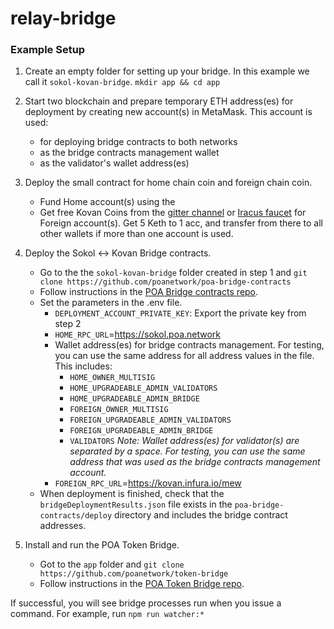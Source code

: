 # relay-bridge

### Example Setup

1. Create an empty folder for setting up your bridge. In this example we call it `sokol-kovan-bridge`.
`mkdir app && cd app`  

2. Start two blockchain and prepare temporary ETH address(es) for deployment by creating new account(s) in MetaMask. This account is used:
    * for deploying bridge contracts to both networks
    * as the bridge contracts management wallet
    * as the validator's wallet address(es)

3. Deploy the small contract for home chain coin and foreign chain coin. 
    * Fund Home account(s) using the  
    * Get free Kovan Coins from the [gitter channel](https://gitter.im/kovan-testnet/faucet) or [Iracus faucet](https://github.com/kovan-testnet/faucet) for Foreign account(s). Get 5 Keth to 1 acc, and transfer from there to all other wallets if more than one account is used.

4. Deploy the Sokol <-> Kovan Bridge contracts.
    * Go to the the `sokol-kovan-bridge` folder created in step 1 and `git clone https://github.com/poanetwork/poa-bridge-contracts`
    * Follow instructions in the [POA Bridge contracts repo](https://github.com/poanetwork/poa-bridge-contracts).
    * Set the parameters in the .env file.
      * `DEPLOYMENT_ACCOUNT_PRIVATE_KEY`: Export the private key from step 2
      * `HOME_RPC_URL`=https://sokol.poa.network
      * Wallet address(es) for bridge contracts management. For testing, you can use the same address for all address values in the file. This includes:
        * `HOME_OWNER_MULTISIG`
        * `HOME_UPGRADEABLE_ADMIN_VALIDATORS`
        * `HOME_UPGRADEABLE_ADMIN_BRIDGE`
        * `FOREIGN_OWNER_MULTISIG`
        * `FOREIGN_UPGRADEABLE_ADMIN_VALIDATORS`
        * `FOREIGN_UPGRADEABLE_ADMIN_BRIDGE`
        * `VALIDATORS` _Note: Wallet address(es) for validator(s) are separated by a space. For testing, you can use the same address that was used as the bridge contracts management account._
      * `FOREIGN_RPC_URL`=https://kovan.infura.io/mew
    * When deployment is finished, check that the `bridgeDeploymentResults.json` file exists in the `poa-bridge-contracts/deploy` directory and includes the bridge contract addresses.  

5. Install and run the POA Token Bridge.
    * Got to the `app` folder and `git clone https://github.com/poanetwork/token-bridge`
    * Follow instructions in the [POA Token Bridge repo](https://github.com/poanetwork/token-bridge).

If successful, you will see bridge processes run when you issue a command. For example, run `npm run watcher:*`
